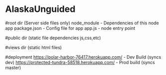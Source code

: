 # AlaskaUnguided 

#root dir (Server side files only)
    node_module - Dependencies of this node app
    package.json - Config file for app
    app.js - node entry point


#public dir (static file dependencies js,css,etc)


#views dir (static html files)


#deployment
    https://polar-harbor-76417.herokuapp.com/ - Dev Build (syncs dev)
    https://protected-tundra-58518.herokuapp.com/ - Prod build (syncs master)